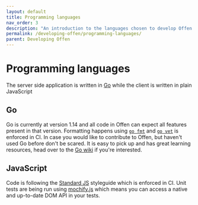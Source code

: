 ```yaml
---
layout: default
title: Programming languages
nav_order: 3
description: "An introduction to the languages chosen to develop Offen."
permalink: /developing-offen/programming-languages/
parent: Developing Offen
---
```


# Programming languages

The server side application is written in [Go][golang] while the client is written in plain JavaScript

[golang]: https://golang.org

## Go

Go is currently at version 1.14 and all code in Offen can expect all features present in that version. Formatting happens using [`go fmt`][fmt] and [`go vet`][vet] is enforced in CI. In case you would like to contribute to Offen, but haven't used Go before don't be scared. It is easy to pick up and has great learning resources, head over to the [Go wiki][wiki] if you're interested.

[fmt]: https://blog.golang.org/go-fmt-your-code
[vet]: https://golang.org/cmd/vet/
[wiki]: https://github.com/golang/go/wiki

## JavaScript

Code is following the [Standard JS][standard] styleguide which is enforced in CI. Unit tests are being run using [mochify.js][mochify] which means you can access a native and up-to-date DOM API in your tests.

[babel]: https://babeljs.io/
[standard]: https://standardjs.com/
[mochify]: https://github.com/mantoni/mochify.js
[nanohtml]: https://github.com/choojs/nanohtml
